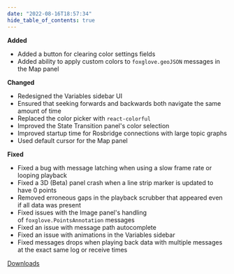 ```yaml
---
date: "2022-08-16T18:57:34"
hide_table_of_contents: true
---
```

**Added**
- Added a button for clearing color settings fields
- Added ability to apply custom colors to `foxglove.geoJSON` messages in the Map panel 

**Changed**
- Redesigned the Variables sidebar UI
- Ensured that seeking forwards and backwards both navigate the same amount of time 
- Replaced the color picker with `react-colorful` 
- Improved the State Transition panel's color selection 
- Improved startup time for Rosbridge connections with large topic graphs 
- Used default cursor for the Map panel 

**Fixed**
- Fixed a bug with message latching when using a slow frame rate or looping playback
- Fixed a 3D (Beta) panel crash when a line strip marker is updated to have 0 points 
- Removed erroneous gaps in the playback scrubber that appeared even if all data was present 
- Fixed issues with the Image panel's handling of `foxglove.PointsAnnotation` messages 
- Fixed an issue with message path autocomplete 
- Fixed an issue with animations in the Variables sidebar 
- Fixed messages drops when playing back data with multiple messages at the exact same log or receive times 
<!-- truncate -->
[Downloads](https://github.com/foxglove/studio/releases/tag/v1.22.0)
